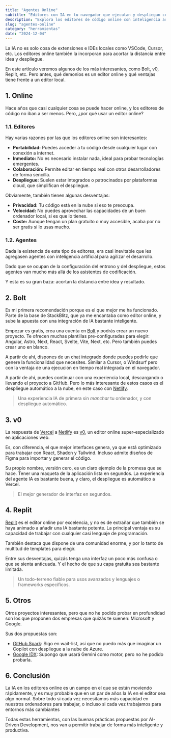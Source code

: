 ```yaml
---
title: "Agentes Online"
subtitle: "Editores con IA en tu navegador que ejecutan y despliegan código."
description: "Explora los editores de código online con inteligencia artificial para acortar la distancia entre idea y despliegue, destacando Bolt, v0 y Replit"
slug: "agentes-online"
category: "herramientas"
date: "2024-12-04"
---
```


La IA no es solo cosa de extensiones e IDEs locales como VSCode, Cursor, etc. Los editores online también la incorporan para acortar la distancia entre idea y despliegue.

En este artículo veremos algunos de los más interesantes, como Bolt, v0, Replit, etc. Pero antes, qué demonios es un editor online y qué ventajas tiene frente a un editor local.

## 1. Online

Hace años que casi cualquier cosa se puede hacer online, y los editores de código no iban a ser menos. Pero, ¿por qué usar un editor online?

### 1.1. Editores

Hay varias razones por las que los editores online son interesantes:

- **Portabilidad:** Puedes acceder a tu código desde cualquier lugar con conexión a internet.
- **Inmediato:** No es necesario instalar nada, ideal para probar tecnologías emergentes.
- **Colaboración:** Permite editar en tiempo real con otros desarrolladores de forma sencilla.
- **Despliegue:** Suelen estar integrados o patrocinados por plataformas cloud, que simplifican el despliegue.

Obviamente, también tienen algunas desventajas:

- **Privacidad:** Tu código está en la nube si eso te preocupa.
- **Velocidad:** No puedes aprovechar las capacidades de un buen ordenador local, si es que lo tienes.
- **Coste:** Aunque tengan un plan gratuito o muy accesible, acaba por no ser gratis si lo usas mucho.

### 1.2. Agentes

Dada la existencia de este tipo de editores, era casi inevitable que les agregasen agentes con inteligencia artificial para agilizar el desarrollo.

Dado que se ocupan de la configuración del entrono y del despliegue, estos agentes van mucho más allá de los asistentes de codificación.

Y esta es su gran baza: acortan la distancia entre idea y resultado.

## 2. Bolt

Es mi primera recomendación porque es el que mejor me ha funcionado. Parte de la base de StackBlitz, que ya me encantaba como editor online, y sube la apuesta con una integración de IA bastante inteligente.

Empezar es gratis, crea una cuenta en [Bolt](https://bolt.new/) y podrás crear un nuevo proyecto. Te ofrecen muchas plantillas pre-configuradas para elegir: Angular, Astro, Next, React, Svelte, Vite, Next, etc. Pero también puedes crear uno en blanco.

A partir de ahí, dispones de un chat integrado donde puedes pedirle que genere la funcionalidad que necesites. Similar a Cursor, o Windsurf pero con la ventaja de una ejecución en tiempo real integrada en el navegador.

A partir de ahí, puedes continuar con una experiencia local, descargando o llevando el proyecto a GitHub. Pero lo más interesante de estos casos es el despliegue automático a la nube, en este caso con [Netlify](https://www.netlify.com/).

> Una experiencia IA de primera sin _manchar_ tu ordenador, y con despliegue automático.

## 3. v0

La respuesta de [Vercel](https://vercel.com/) a [Netlify](https://www.netlify.com/) es [v0](https://v0.dev/), un editor online super-especializado en aplicaciones web.

Es, con diferencia, el que mejor interfaces genera, ya que está optimizado para trabajar con React, Shadcn y Tailwind. Incluso admite diseños de Figma para importar y generar el código. 

Su propio nombre, versión cero, es un claro ejemplo de la promesa que se hace. Tener una maqueta de la aplicación lista en segundos. La experiencia del agente IA es bastante buena, y claro, el despliegue es automático a Vercel.

> El mejor generador de interfaz en segundos.

## 4. Replit

[Replit](https://replit.com/) es el editor online por excelencia, y no es de extrañar que también se haya animado a añadir una IA bastante potente. La principal ventaja es su capacidad de trabajar con cualquier casi lenguaje de programación.

También destaca que dispone de una comunidad enorme, y por lo tanto de multitud de templates para elegir. 

Entre sus desventajas, quizás tenga una interfaz un poco más confusa o que se sienta anticuada. Y el hecho de que su capa gratuita sea bastante limitada.

> Un todo-terreno fiable para usos avanzados y lenguajes o frameworks específicos.

## 5. Otros

Otros proyectos interesantes, pero que no he podido probar en profundidad son los que proponen dos empresas que quizás te suenen: Microsoft y Google.

Sus dos propuestas son:

- [GitHub Spark](https://github.com/features/copilot): Sigo en wait-list, así que no puedo más que imaginar un Copilot con despliegue a la nube de Azure.
- [Google IDX](https://idx.google.com/): Supongo que usará Gemini como motor, pero no he podido probarla.

## 6. Conclusión

La IA en los editores online es un campo en el que se están moviendo rápidamente, y es muy probable que en un par de años la IA en el editor sea algo normal. Sobre todo si cada vez necesitamos más capacidad en nuestros ordenadores para trabajar, o incluso si cada vez trabajamos para entornos más cambiantes

Todas estas herramientas, con las buenas prácticas propuestas por AI-Driven Development, nos van a permitir trabajar de forma más inteligente y productiva.

